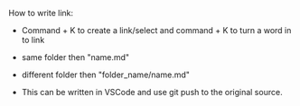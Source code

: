 How to write link:

- Command + K to create a link/select and command + K to turn a word in to link

- same folder then "name.md"
- different folder then "folder_name/name.md"

- This can be written in VSCode and use git push to the original source. 
